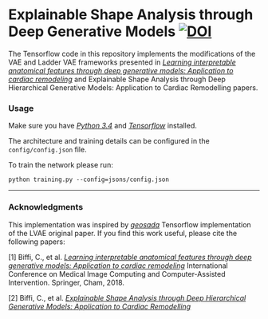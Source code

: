 # Explainable Shape Analysis through Deep Generative Models [![DOI](https://zenodo.org/badge/DOI/10.5281/zenodo.3247898.svg)](https://doi.org/10.5281/zenodo.3247898)


The Tensorflow code in this repository implements the modifications of the VAE and Ladder VAE frameworks presented in *[Learning interpretable anatomical features through deep generative models: Application to cardiac remodeling](https://arxiv.org/pdf/1807.06843.pdf)* and Explainable Shape Analysis through Deep Hierarchical Generative Models: Application to Cardiac Remodelling papers.

### Usage

Make sure you have *[Python 3.4](https://www.python.org/downloads/windows/)* and *[Tensorflow](https://www.tensorflow.org/install/)* installed.

The architecture and training details can be configured in the `config/config.json` file.

To train the network please run:

`python training.py --config=jsons/config.json` 


***

### Acknowledgments

This implementation was inspired by *[geosada](https://github.com/geosada/LVAE)* Tensorflow implementation of the LVAE original paper. If you find this work useful, please cite the following papers: 

[1] Biffi, C., et al. *[Learning interpretable anatomical features through deep generative models: Application to cardiac remodeling](https://arxiv.org/pdf/1807.06843.pdf)* International Conference on Medical Image Computing and Computer-Assisted Intervention. Springer, Cham, 2018.

[2] Biffi, C., et al. *[Explainable Shape Analysis through Deep Hierarchical Generative Models: Application to Cardiac Remodelling](https://arxiv.org/pdf/1807.06843.pdf)*
